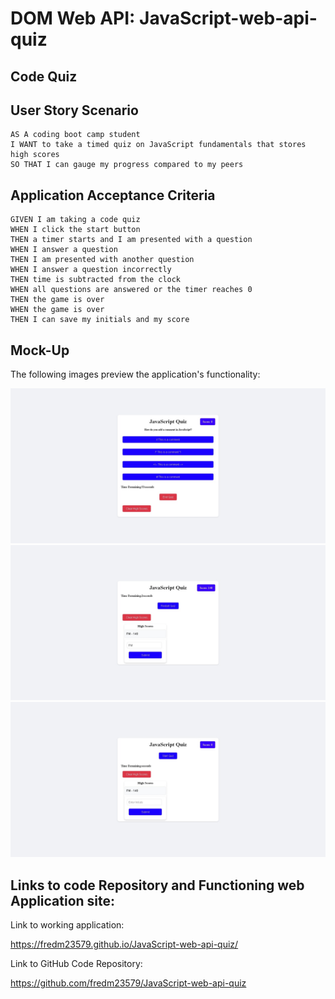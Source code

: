 # DOM Web API: JavaScript-web-api-quiz 

## Code Quiz

## User Story Scenario

```
AS A coding boot camp student
I WANT to take a timed quiz on JavaScript fundamentals that stores high scores
SO THAT I can gauge my progress compared to my peers
```

## Application Acceptance Criteria

```
GIVEN I am taking a code quiz
WHEN I click the start button
THEN a timer starts and I am presented with a question
WHEN I answer a question
THEN I am presented with another question
WHEN I answer a question incorrectly
THEN time is subtracted from the clock
WHEN all questions are answered or the timer reaches 0
THEN the game is over
WHEN the game is over
THEN I can save my initials and my score
```

## Mock-Up

The following images preview the application's functionality:

![A user clicks through an interactive coding quiz, then enters initials to save the high score before resetting and starting over.](./assets/imgs/img3.jpeg)
![A user clicks through an interactive coding quiz, then enters initials to save the high score before resetting and starting over.](./assets/imgs/img2.jpeg)
![A user clicks through an interactive coding quiz, then enters initials to save the high score before resetting and starting over.](./assets/imgs/img1.jpeg)

## Links to code Repository and Functioning web Application site: 


 Link to working application: 

  https://fredm23579.github.io/JavaScript-web-api-quiz/

 Link to GitHub Code Repository: 
 
  https://github.com/fredm23579/JavaScript-web-api-quiz

